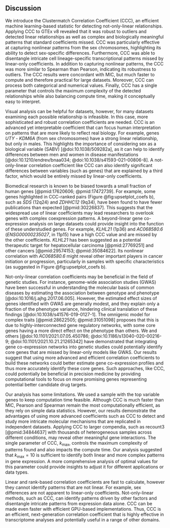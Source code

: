 ## Discussion

We introduce the Clustermatch Correlation Coefficient (CCC), an efficient machine learning-based statistic for detecting not-only-linear relationships.
Applying CCC to GTEx v8 revealed that it was robust to outliers and detected linear relationships as well as complex and biologically meaningful patterns that standard coefficients missed.
CCC was particularly effective at capturing nonlinear patterns from the sex chromosomes, highlighting its ability to detect sex-specific differences.
Furthermore, CCC was able to disentangle intricate cell lineage-specific transcriptional patterns missed by linear-only coefficients.
In addition to capturing nonlinear patterns, the CCC was more similar to Spearman than Pearson, indicating its robustness to outliers.
The CCC results were concordant with MIC, but much faster to compute and therefore practical for large datasets.
Moreover, CCC can process both categorical and numerical values.
Finally, CCC has a single parameter that controls the maximum complexity of the detected relationships while also balancing compute time, making it conceptually easy to interpret.


Visual analysis can be helpful for datasets, however, for many datasets examining each possible relationship is infeasible.
In this case, more sophisticated and robust correlation coefficients are needed.
CCC is an advanced yet interpretable coefficient that can focus human interpretation on patterns that are more likely to reflect real biology.
For example, genes *UTY* - *KDM6A* (from sex chromosomes) have a strong linear relationship, but only in males.
This highlights the importance of considering sex as a biological variable (SABV) [@doi:10.1038/509282a], as it can help to identify differences between men and women in disease manifestations [@doi:10.1210/endrev/bnaa034; @doi:10.1038/s41593-021-00806-8].
A not-only-linear correlation coefficient like CCC can also identify significant differences between variables (such as genes) that are explained by a third factor, which would be entirely missed by linear-only coefficients.


Biomedical research is known to be biased towards a small fraction of human genes [@pmid:17620606; @pmid:17472739].
For example, some genes highlighted in CCC-ranked pairs (Figure @fig:upsetplot_coefs b), such as *SDS* (12q24) and *ZDHHC12* (9q34), have been found to have fewer publications than expected [@pmid:30226837].
This suggests that the widespread use of linear coefficients may lead researchers to overlook genes with complex coexpression patterns.
A beyond-linear gene co-expression analysis on large datasets could provide insight into the function of these understudied genes.
For example, *KLHL21* (1p36) and *AC068580.6* (*ENSG00000235027*, in 11p15) have a high CCC value and are missed by the other coefficients.
*KLHL21* has been suggested as a potential therapeutic target for hepatocellular carcinoma [@pmid:27769251] and other cancers [@pmid:29574153; @pmid:35084622].
Its nonlinear correlation with *AC068580.6* might reveal other important players in cancer initiation or progression, particularly in samples with specific characteristics (as suggested in Figure @fig:upsetplot_coefs b).


Not-only-linear correlation coefficients may be beneficial in the field of genetic studies.
For instance, genome-wide association studies (GWAS) have been successful in understanding the molecular basis of common diseases by estimating the association between genotype and phenotype [@doi:10.1016/j.ajhg.2017.06.005].
However, the estimated effect sizes of genes identified with GWAS are generally modest, and they explain only a fraction of the phenotype variance, hindering clinical translation of these findings [@doi:10.1038/s41576-019-0127-1].
The omnigenic model for complex traits [@pmid:28622505; @pmid:31051098] proposes that this is due to highly-interconnected gene regulatory networks, with some core genes having a more direct effect on the phenotype than others.
We and others [@doi:10.1101/2021.07.05.450786; @doi:10.1186/s13040-020-00216-9; @doi:10.1101/2021.10.21.21265342] have demonstrated that integrating gene co-expression networks into genetic studies could potentially identify core genes that are missed by linear-only models like GWAS.
Our results suggest that using more advanced and efficient correlation coefficients to build these networks could better estimate gene co-expression profiles and thus more accurately identify these core genes.
Such approaches, like CCC, could potentially be beneficial in precision medicine by providing computational tools to focus on more promising genes representing potential better candidate drug targets.


Our analysis has some limitations.
We used a sample with the top variable genes to keep computation time feasible.
Although CCC is much faster than MIC, Pearson and Spearman remain the most computationally efficient, as they rely on simple data statistics.
However, our results demonstrate the advantages of using more advanced coefficients such as CCC to detect and study more intricate molecular mechanisms that are replicated in independent datasets.
Applying CCC to larger compendia, such as recount3 [@pmid:34844637] with thousands of heterogeneous samples across different conditions, may reveal other meaningful gene interactions.
The single parameter of CCC, $k_{\mathrm{max}}$, controls the maximum complexity of patterns found and also impacts the compute time.
Our analysis suggested that $k_{\mathrm{max}}=10$ is sufficient to identify both linear and more complex patterns in gene expression.
A more comprehensive analysis of optimal values for this parameter could provide insights to adjust it for different applications or data types.


Linear and rank-based correlation coefficients are fast to calculate, however they cannot identify patterns that are not linear.
For example, sex differences are not apparent to linear-only coefficients.
Not-only-linear methods, such as CCC, can identify patterns driven by other factors and disentangle intricate patterns from expression data alone.
CCC can be made even faster with efficient GPU-based implementations.
Thus, CCC is an efficient, next-generation correlation coefficient that is highly effective in transcriptome analyses and potentially useful in a range of other domains.
